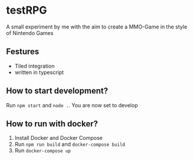 # testRPG
A small experiment by me with the aim to create a MMO-Game in the style of Nintendo Games

## Festures
- Tiled integration
- written in typescript

## How to start development?
Run `npm start` and `node .`. You are now set to develop

## How to run with docker?
1. Install Docker and Docker Compose
2. Run `npm run build` and `docker-compose build`
3. Run `docker-compose up`